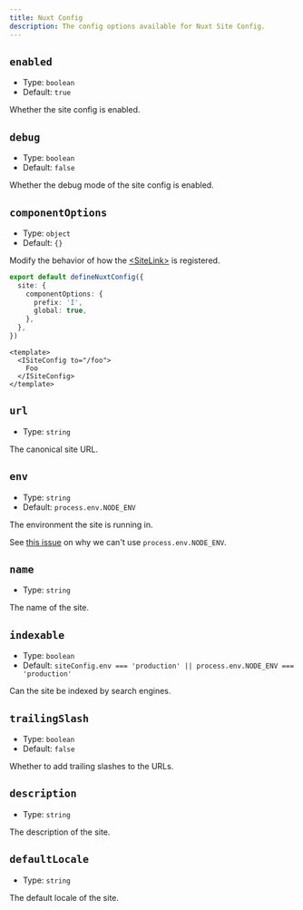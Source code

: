 ```yaml
---
title: Nuxt Config
description: The config options available for Nuxt Site Config.
---
```


## `enabled`

- Type: `boolean`
- Default: `true`

Whether the site config is enabled.

## `debug`

- Type: `boolean`
- Default: `false`

Whether the debug mode of the site config is enabled.

## `componentOptions`

- Type: `object`
- Default: `{}`

Modify the behavior of how the [&lt;SiteLink&gt;](/site-config/api/site-link) is registered.

```ts
export default defineNuxtConfig({
  site: {
    componentOptions: {
      prefix: 'I',
      global: true,
    },
  },
})
```

```vue
<template>
  <ISiteConfig to="/foo">
    Foo
  </ISiteConfig>
</template>
```

## `url`

- Type: `string`

The canonical site URL.

## `env`

- Type: `string`
- Default: `process.env.NODE_ENV`

The environment the site is running in.

See [this issue](https://github.com/nuxt/nuxt/issues/19819) on why we can't use `process.env.NODE_ENV`.

## `name`

- Type: `string`

The name of the site.

## `indexable`

- Type: `boolean`
- Default: `siteConfig.env === 'production' || process.env.NODE_ENV === 'production'`

Can the site be indexed by search engines.

## `trailingSlash`

- Type: `boolean`
- Default: `false`

Whether to add trailing slashes to the URLs.

## `description`

- Type: `string`

The description of the site.

## `defaultLocale`

- Type: `string`

The default locale of the site.
